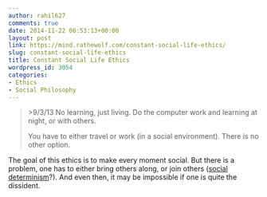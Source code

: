 ```yaml
---
author: rahil627
comments: true
date: 2014-11-22 06:53:13+00:00
layout: post
link: https://mind.rathewolf.com/constant-social-life-ethics/
slug: constant-social-life-ethics
title: Constant Social Life Ethics
wordpress_id: 3054
categories:
- Ethics
- Social Philosophy
---
```


<blockquote>>9/3/13
No learning, just living. Do the computer work and learning at night, or with others.

You have to either travel or work (in a social environment). There is no other option.</blockquote>



The goal of this ethics is to make every moment social. But there is a problem, one has to either bring others along, or join others ([social determinism](https://mind.rathewolf.com/social-determinism)?). And even then, it may be impossible if one is quite the dissident.

